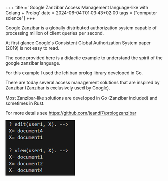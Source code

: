 +++
title = 'Google Zanzibar Access Management language-like with Golang + Prolog'
date = 2024-06-04T01:03:43+02:00
tags = ["computer science"]
+++

Google Zanzibar is a globally distributed authorization system capable of processing million of client queries per second.

At first glance Google's Consistent Global Authorization System paper (2019) is not easy to read.

The code provided here is a didactic example to understand the spirit of the google zanzibar language.

For this example I used the Ichiban prolog library developed in Go.

There are today several access management solutions that are inspired by Zanzibar (Zanzibar is exclusively used by Google).

Most Zanzibar-like solutions are developed in Go (Zanzibar included) and sometimes in Rust.

For more details see https://github.com/jeandi7/prologzanzibar

![Image](./images/question3.png)